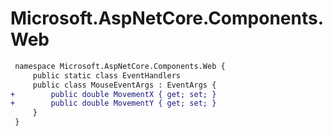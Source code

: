 # Microsoft.AspNetCore.Components.Web

``` diff
 namespace Microsoft.AspNetCore.Components.Web {
     public static class EventHandlers
     public class MouseEventArgs : EventArgs {
+        public double MovementX { get; set; }
+        public double MovementY { get; set; }
     }
 }
```

